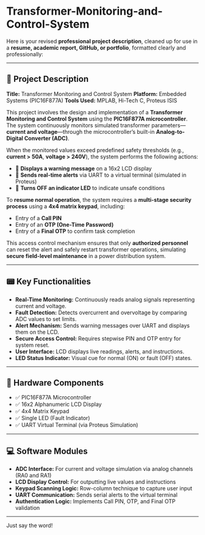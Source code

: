 # Transformer-Monitoring-and-Control-System
Here is your revised **professional project description**, cleaned up for use in a **resume, academic report, GitHub, or portfolio**, formatted clearly and professionally:

---

## 📝 **Project Description**

**Title:** Transformer Monitoring and Control System
**Platform:** Embedded Systems (PIC16F877A)
**Tools Used:** MPLAB, Hi-Tech C, Proteus ISIS

This project involves the design and implementation of a **Transformer Monitoring and Control System** using the **PIC16F877A microcontroller**. The system continuously monitors simulated transformer parameters—**current and voltage**—through the microcontroller’s built-in **Analog-to-Digital Converter (ADC)**.

When the monitored values exceed predefined safety thresholds (e.g., **current > 50A**, **voltage > 240V**), the system performs the following actions:

* 🔔 **Displays a warning message** on a 16x2 LCD display
* 📡 **Sends real-time alerts** via UART to a virtual terminal (simulated in Proteus)
* 🔴 **Turns OFF an indicator LED** to indicate unsafe conditions

To **resume normal operation**, the system requires a **multi-stage security process** using a **4x4 matrix keypad**, including:

* Entry of a **Call PIN**
* Entry of an **OTP (One-Time Password)**
* Entry of a **Final OTP** to confirm task completion

This access control mechanism ensures that only **authorized personnel** can reset the alert and safely restart transformer operations, simulating **secure field-level maintenance** in a power distribution system.

---

## 📟 **Key Functionalities**

* **Real-Time Monitoring:** Continuously reads analog signals representing current and voltage.
* **Fault Detection:** Detects overcurrent and overvoltage by comparing ADC values to set limits.
* **Alert Mechanism:** Sends warning messages over UART and displays them on the LCD.
* **Secure Access Control:** Requires stepwise PIN and OTP entry for system reset.
* **User Interface:** LCD displays live readings, alerts, and instructions.
* **LED Status Indicator:** Visual cue for normal (ON) or fault (OFF) states.

---

## 🧰 **Hardware Components**

* ✅ PIC16F877A Microcontroller
* ✅ 16x2 Alphanumeric LCD Display
* ✅ 4x4 Matrix Keypad
* ✅ Single LED (Fault Indicator)
* ✅ UART Virtual Terminal (via Proteus Simulation)

---

## 💻 **Software Modules**

* **ADC Interface:** For current and voltage simulation via analog channels (RA0 and RA1)
* **LCD Display Control:** For outputting live values and instructions
* **Keypad Scanning Logic:** Row-column technique to capture user input
* **UART Communication:** Sends serial alerts to the virtual terminal
* **Authentication Logic:** Implements Call PIN, OTP, and Final OTP validation

---

Just say the word!
